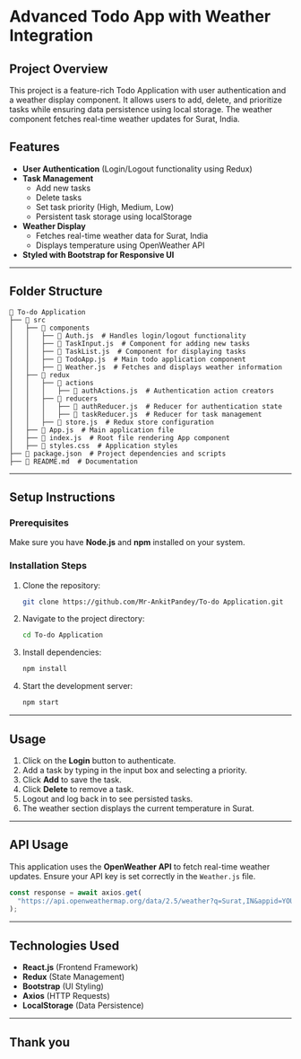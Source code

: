 # Advanced Todo App with Weather Integration

## Project Overview
This project is a feature-rich Todo Application with user authentication and a weather display component. It allows users to add, delete, and prioritize tasks while ensuring data persistence using local storage. The weather component fetches real-time weather updates for Surat, India.

## Features
- **User Authentication** (Login/Logout functionality using Redux)
- **Task Management**
  - Add new tasks
  - Delete tasks
  - Set task priority (High, Medium, Low)
  - Persistent task storage using localStorage
- **Weather Display**
  - Fetches real-time weather data for Surat, India
  - Displays temperature using OpenWeather API
- **Styled with Bootstrap for Responsive UI**

---

## Folder Structure
```
📂 To-do Application
├── 📂 src
│   ├── 📂 components
│   │   ├── 📄 Auth.js  # Handles login/logout functionality
│   │   ├── 📄 TaskInput.js  # Component for adding new tasks
│   │   ├── 📄 TaskList.js  # Component for displaying tasks
│   │   ├── 📄 TodoApp.js  # Main todo application component
│   │   ├── 📄 Weather.js  # Fetches and displays weather information
│   ├── 📂 redux
│   │   ├── 📂 actions
│   │   │   ├── 📄 authActions.js  # Authentication action creators
│   │   ├── 📂 reducers
│   │   │   ├── 📄 authReducer.js  # Reducer for authentication state
│   │   │   ├── 📄 taskReducer.js  # Reducer for task management
│   │   ├── 📄 store.js  # Redux store configuration
│   ├── 📄 App.js  # Main application file
│   ├── 📄 index.js  # Root file rendering App component
│   ├── 📄 styles.css  # Application styles
├── 📄 package.json  # Project dependencies and scripts
├── 📄 README.md  # Documentation
```

---

## Setup Instructions
### Prerequisites
Make sure you have **Node.js** and **npm** installed on your system.

### Installation Steps
1. Clone the repository:
   ```bash
   git clone https://github.com/Mr-AnkitPandey/To-do Application.git
   ```
2. Navigate to the project directory:
   ```bash
   cd To-do Application
   ```
3. Install dependencies:
   ```bash
   npm install
   ```
4. Start the development server:
   ```bash
   npm start
   ```

---

## Usage
1. Click on the **Login** button to authenticate.
2. Add a task by typing in the input box and selecting a priority.
3. Click **Add** to save the task.
4. Click **Delete** to remove a task.
5. Logout and log back in to see persisted tasks.
6. The weather section displays the current temperature in Surat.

---

## API Usage
This application uses the **OpenWeather API** to fetch real-time weather updates. Ensure your API key is set correctly in the `Weather.js` file.

```javascript
const response = await axios.get(
  "https://api.openweathermap.org/data/2.5/weather?q=Surat,IN&appid=YOUR_API_KEY&units=metric"
);
```

---

## Technologies Used
- **React.js** (Frontend Framework)
- **Redux** (State Management)
- **Bootstrap** (UI Styling)
- **Axios** (HTTP Requests)
- **LocalStorage** (Data Persistence)

---

## Thank you